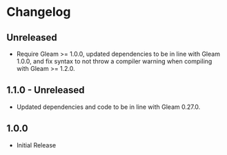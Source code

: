 # Changelog

## Unreleased

- Require Gleam >= 1.0.0, updated dependencies to be in line with Gleam 1.0.0, and fix syntax to not throw a compiler warning when compiling with Gleam >= 1.2.0.

## 1.1.0 - Unreleased

- Updated dependencies and code to be in line with Gleam 0.27.0.

## 1.0.0

- Initial Release
